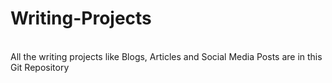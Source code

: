 # Writing-Projects
<br/>
All the writing projects like Blogs, Articles and Social Media Posts are in this Git Repository
